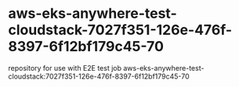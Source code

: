 # aws-eks-anywhere-test-cloudstack-7027f351-126e-476f-8397-6f12bf179c45-70
repository for use with E2E test job aws-eks-anywhere-test-cloudstack:7027f351-126e-476f-8397-6f12bf179c45-70
